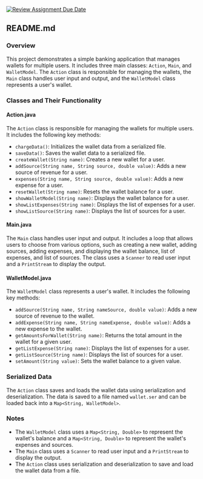 [![Review Assignment Due Date](https://classroom.github.com/assets/deadline-readme-button-24ddc0f5d75046c5622901739e7c5dd533143b0c8e959d652212380cedb1ea36.svg)](https://classroom.github.com/a/hy8NMZUz)


## README.md

### Overview

This project demonstrates a simple banking application that manages wallets for multiple users. It includes three main classes: `Action`, `Main`, and `WalletModel`. The `Action` class is responsible for managing the wallets, the `Main` class handles user input and output, and the `WalletModel` class represents a user's wallet.

### Classes and Their Functionality

#### Action.java

The `Action` class is responsible for managing the wallets for multiple users. It includes the following key methods:

- `chargeData()`: Initializes the wallet data from a serialized file.
- `saveData()`: Saves the wallet data to a serialized file.
- `createWallet(String name)`: Creates a new wallet for a user.
- `addSource(String name, String source, double value)`: Adds a new source of revenue for a user.
- `expenses(String name, String source, double value)`: Adds a new expense for a user.
- `resetWallet(String name)`: Resets the wallet balance for a user.
- `showWalletModel(String name)`: Displays the wallet balance for a user.
- `showListExpenses(String name)`: Displays the list of expenses for a user.
- `showListSource(String name)`: Displays the list of sources for a user.

#### Main.java

The `Main` class handles user input and output. It includes a loop that allows users to choose from various options, such as creating a new wallet, adding sources, adding expenses, and displaying the wallet balance, list of expenses, and list of sources. The class uses a `Scanner` to read user input and a `PrintStream` to display the output.

#### WalletModel.java

The `WalletModel` class represents a user's wallet. It includes the following key methods:

- `addSource(String name, String nameSource, double value)`: Adds a new source of revenue to the wallet.
- `addExpense(String name, String nameExpense, double value)`: Adds a new expense to the wallet.
- `getAmountsForWallet(String name)`: Returns the total amount in the wallet for a given user.
- `getListExpense(String name)`: Displays the list of expenses for a user.
- `getListSource(String name)`: Displays the list of sources for a user.
- `setAmount(String value)`: Sets the wallet balance to a given value.

### Serialized Data

The `Action` class saves and loads the wallet data using serialization and deserialization. The data is saved to a file named `wallet.ser` and can be loaded back into a `Map<String, WalletModel>`.

### Notes

- The `WalletModel` class uses a `Map<String, Double>` to represent the wallet's balance and a `Map<String, Double>` to represent the wallet's expenses and sources.
- The `Main` class uses a `Scanner` to read user input and a `PrintStream` to display the output.
- The `Action` class uses serialization and deserialization to save and load the wallet data from a file.
